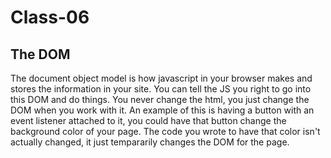 # Class-06

## The DOM

The document object model is how javascript in your browser makes and stores the information in your site. You can tell the JS you right to go into this DOM and do things. You never change the html, you just change the DOM when you work with it. An example of this is having a button with an event listener attached to it, you could have that button change the background color of your page. The code you wrote to have that color isn't actually changed, it just tempararily changes the DOM for the page.
